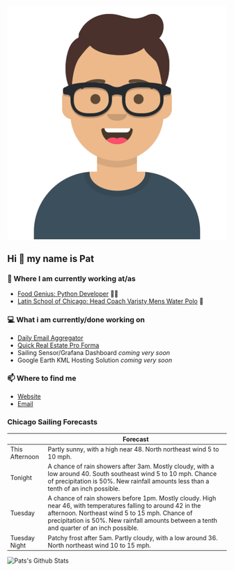 [![Social banner for p-j-falconer](https://raw.githubusercontent.com/P-J-FALCONER/P-J-FALCONER/master/assets/avataaars.svg)](https://patfalconer.com/)
## Hi :wave: my name is Pat

### 💼 Where I am currently working at/as
- [Food Genius: Python Developer](https://getfoodgenius.com/) 🍔🐍
- [Latin School of Chicago: Head Coach Varisty Mens Water Polo](https://www.latinschool.org/) 🤽


### 💻 What i am currently/done working on
 - [Daily Email Aggregator](https://github.com/P-J-FALCONER/dott_daily_mail)
 - [Quick Real Estate Pro Forma](https://github.com/P-J-FALCONER/henry)
 - Sailing Sensor/Grafana Dashboard *coming very soon*
 - Google Earth KML Hosting Solution *coming very soon*

### 📫 Where to find me
 - [Website](https://patfalconer.com/)
 - [Email](mailto:patrick.j.falconer@gmail.com)


### Chicago Sailing Forecasts
|   | Forecast  |
|---|---|
| This Afternoon | Partly sunny, with a high near 48. North northeast wind 5 to 10 mph. |
| Tonight | A chance of rain showers after 3am. Mostly cloudy, with a low around 40. South southeast wind 5 to 10 mph. Chance of precipitation is 50%. New rainfall amounts less than a tenth of an inch possible. |
| Tuesday | A chance of rain showers before 1pm. Mostly cloudy. High near 46, with temperatures falling to around 42 in the afternoon. Northeast wind 5 to 15 mph. Chance of precipitation is 50%. New rainfall amounts between a tenth and quarter of an inch possible. |
| Tuesday Night | Patchy frost after 5am. Partly cloudy, with a low around 36. North northeast wind 10 to 15 mph. |

![Pats's Github Stats](https://github-readme-stats.vercel.app/api?username=p-j-falconer&show_icons=true&theme=radical)
